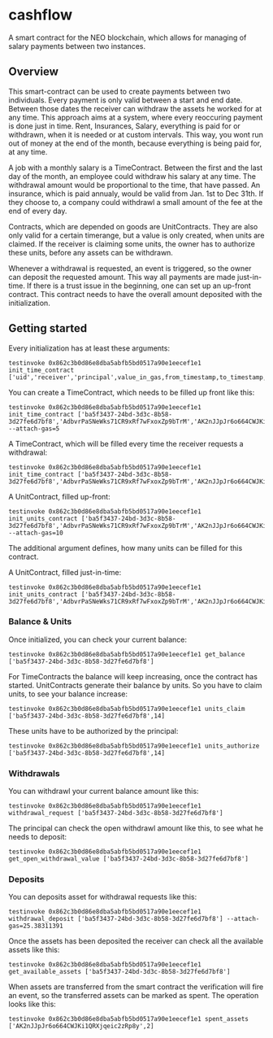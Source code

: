 # cashflow
A smart contract for the NEO blockchain, which allows for managing of salary payments between two instances.

## Overview

This smart-contract can be used to create payments between two individuals. Every payment is only valid between a start and end date. Between those dates the receiver can withdraw the assets he worked for at any time. This approach aims at a system, where every reoccuring payment is done just in time. Rent, Insurances, Salary, everything is paid for or withdrawn, when it is needed or at custom intervals. This way, you wont run out of money at the end of the month, because everything is being paid for, at any time.

A job with a monthly salary is a TimeContract. Between the first and the last day of the month, an employee could withdraw his salary at any time. The withdrawal amount would be proportional to the time, that have passed. 
An insurance, which is paid annualy, would be valid from Jan. 1st to Dec 31th. If they choose to, a company could withdrawl a small amount of the fee at the end of every day. 

Contracts, which are depended on goods are UnitContracts. They are also only valid for a certain timerange, but a value is only created, when units are claimed. If the receiver is claiming some units, the owner has to authorize these units, before any assets can be withdrawn. 

Whenever a withdrawal is requested, an event is triggered, so the owner can deposit the requested amount. This way all payments are made just-in-time. If there is a trust issue in the beginning, one can set up an up-front contract. This contract needs to have the overall amount deposited with the initialization.

## Getting started

Every initialization has at least these arguments:
```
testinvoke 0x862c3b0d86e8dba5abfb5bd0517a90e1eecef1e1 init_time_contract ['uid','receiver','principal',value_in_gas,from_timestamp,to_timestamp,consume_type]
```

You can create a TimeContract, which needs to be filled up front like this:
```
testinvoke 0x862c3b0d86e8dba5abfb5bd0517a90e1eecef1e1 init_time_contract ['ba5f3437-24bd-3d3c-8b58-3d27fe6d7bf8','AdbvrPaSNeWks71CR9xRf7wFxoxZp9bTrM','AK2nJJpJr6o664CWJKi1QRXjqeic2zRp8y',5,1517443200,1519776000,2] --attach-gas=5
```

A TimeContract, which will be filled every time the receiver requests a withdrawal:
```
testinvoke 0x862c3b0d86e8dba5abfb5bd0517a90e1eecef1e1 init_time_contract ['ba5f3437-24bd-3d3c-8b58-3d27fe6d7bf8','AdbvrPaSNeWks71CR9xRf7wFxoxZp9bTrM','AK2nJJpJr6o664CWJKi1QRXjqeic2zRp8y',5,1517443200,1519776000,1]
```

A UnitContract, filled up-front:
```
testinvoke 0x862c3b0d86e8dba5abfb5bd0517a90e1eecef1e1 init_units_contract ['ba5f3437-24bd-3d3c-8b58-3d27fe6d7bf8','AdbvrPaSNeWks71CR9xRf7wFxoxZp9bTrM','AK2nJJpJr6o664CWJKi1QRXjqeic2zRp8y',10,1517443200,1519776000,2,5] --attach-gas=10
```
The additional argument defines, how many units can be filled for this contract.

A UnitContract, filled just-in-time:
```
testinvoke 0x862c3b0d86e8dba5abfb5bd0517a90e1eecef1e1 init_units_contract ['ba5f3437-24bd-3d3c-8b58-3d27fe6d7bf8','AdbvrPaSNeWks71CR9xRf7wFxoxZp9bTrM','AK2nJJpJr6o664CWJKi1QRXjqeic2zRp8y',10,1517443200,1519776000,1,5]
```
### Balance & Units

Once initialized, you can check your current balance:
```
testinvoke 0x862c3b0d86e8dba5abfb5bd0517a90e1eecef1e1 get_balance ['ba5f3437-24bd-3d3c-8b58-3d27fe6d7bf8']
```

For TimeContracts the balance will keep increasing, once the contract has started. UnitContracts generate their balance by units. So you have to claim units, to see your balance increase:
```
testinvoke 0x862c3b0d86e8dba5abfb5bd0517a90e1eecef1e1 units_claim ['ba5f3437-24bd-3d3c-8b58-3d27fe6d7bf8',14]
```
These units have to be authorized by the principal:
```
testinvoke 0x862c3b0d86e8dba5abfb5bd0517a90e1eecef1e1 units_authorize ['ba5f3437-24bd-3d3c-8b58-3d27fe6d7bf8',14]
```

### Withdrawals

You can withdrawl your current balance amount like this:
```
testinvoke 0x862c3b0d86e8dba5abfb5bd0517a90e1eecef1e1 withdrawal_request ['ba5f3437-24bd-3d3c-8b58-3d27fe6d7bf8']
```

The principal can check the open withdrawl amount like this, to see what he needs to deposit:
```
testinvoke 0x862c3b0d86e8dba5abfb5bd0517a90e1eecef1e1 get_open_withdrawal_value ['ba5f3437-24bd-3d3c-8b58-3d27fe6d7bf8']
```

### Deposits

You can deposits asset for withdrawal requests like this:
```
testinvoke 0x862c3b0d86e8dba5abfb5bd0517a90e1eecef1e1 withdrawal_deposit ['ba5f3437-24bd-3d3c-8b58-3d27fe6d7bf8'] --attach-gas=25.38311391
```

Once the assets has been deposited the receiver can check all the available assets like this:
``` 
testinvoke 0x862c3b0d86e8dba5abfb5bd0517a90e1eecef1e1 get_available_assets ['ba5f3437-24bd-3d3c-8b58-3d27fe6d7bf8']
```

When assets are transferred from the smart contract the verification will fire an event, so the transferred assets can be marked as spent. The operation looks like this:
```
testinvoke 0x862c3b0d86e8dba5abfb5bd0517a90e1eecef1e1 spent_assets ['AK2nJJpJr6o664CWJKi1QRXjqeic2zRp8y',2]
```
